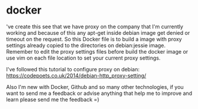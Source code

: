 # docker
've create this see that we have proxy on the company that I'm currently working and because of this any apt-get inside debian image get denied or timeout on the request. So this Docker file is to build a image with proxy settings already copied to the directories on debian:jessie image. Remember to edit the proxy settings files before build the docker image or use vim on each file location to set your current proxy settings.

I've followed this tutorial to configure proxy on debian: https://codepoets.co.uk/2014/debian-http_proxy-setting/

Also I'm new with Docker, Github and so many other technologies, if you want to send me a feedback or advise anything that help me to improve and learn please send me the feedback =)
